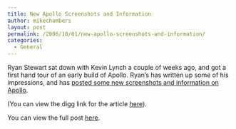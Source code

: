 ```yaml
---
title: New Apollo Screenshots and Information
author: mikechambers
layout: post
permalink: /2006/10/01/new-apollo-screenshots-and-information/
categories:
  - General
---
```



Ryan Stewart sat down with Kevin Lynch a couple of weeks ago, and got a first hand tour of an early build of Apollo. Ryan&#8217;s has written up some of his impressions, and has [posted some new screenshots and information on Apollo][1].

(You can view the digg link for the article [here][2]).

You can view the full post [here][1].

 [1]: http://blogs.zdnet.com/Stewart/?p=127
 [2]: http://digg.com/tech_news/A_tour_of_Adobe_s_Apollo_project_with_Kevin_Lynch